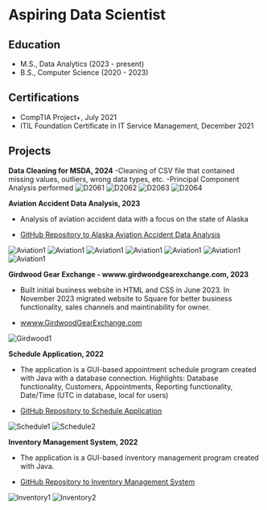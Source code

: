# Aspiring Data Scientist

## Education 

- M.S., Data Analytics (2023 - present) 
- B.S., Computer Science (2020 - 2023)

## Certifications 
- CompTIA Project+, July 2021
- ITIL Foundation Certificate in IT Service Management, December 2021

## Projects 
**Data Cleaning for MSDA, 2024**
-Cleaning of CSV file that contained missing values, outliers, wrong data types, etc. 
-Principal Component Analysis performed
![D2061](/assets/D2064.png)
![D2062](/assets/D2062.png)
![D2063](/assets/D206.png)
![D2064](/assets/D2063.png)

**Aviation Accident Data Analysis, 2023**
- Analysis of aviation accident data with a focus on the state of Alaska
- <p class="view"><a href="https://github.com/bethdfuller/AviationAccidentDataAnalysis">GitHub Repository to Alaska Aviation Accident Data Analysis</a></p>
![Aviation1](/assets/A7.png)
![Aviation1](/assets/A6.png)
![Aviation1](/assets/A1.png)
![Aviation1](/assets/A2.png)
![Aviation1](/assets/A3.png)
![Aviation1](/assets/A4.png)
![Aviation1](/assets/A5.png)

**Girdwood Gear Exchange - wwww.girdwoodgearexchange.com, 2023**
- Built initial business website in HTML and CSS in June 2023. In November 2023 migrated website to Square for better business functionality, sales channels and maintinability for owner.
- <p class="view"><a href="https://girdwoodgearexchange.com/">wwww.GirdwoodGearExchange.com</a></p>
![Girdwood1](/assets/GirdwoodGearExchange1.jpg)

**Schedule Application, 2022**
- The application is a GUI-based appointment schedule program created with Java with a database connection. Highlights: Database functionality, Customers, Appointments, Reporting functionality, Date/Time (UTC in database, local for users)
- <p class="view"><a href="https://github.com/bethdfuller/Inventory">GitHub Repository to Schedule Application</a></p>
![Schedule1](/assets/ScheduleImage1.png)
![Schedule2](/assets/ScheduleImage2.png)

**Inventory Management System, 2022**
- The application is a GUI-based inventory management program created with Java.
- <p class="view"><a href="https://github.com/bethdfuller/Inventory">GitHub Repository to Inventory Management System</a></p>
![Inventory1](/assets/InventoryImage1.png)
![Inventory2](/assets/InventoryImage2.png)
